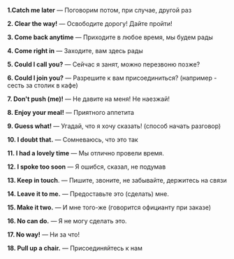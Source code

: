 **1.Catch me later** — Поговорим потом, при случае, другой раз

**2. Clear the way!** — Освободите дорогу! Дайте пройти!

**3. Come back anytime** — Приходите в любое время, мы будем рады

**4. Come right in** — Заходите, вам здесь рады

**5. Could I call you?** — Сейчас я занят, можно перезвоню позже?

**6. Could I join you?** — Разрешите к вам присоединиться? (например - сесть за столик в кафе)

**7. Don't push (me)!** — Не давите на меня! Не наезжай!

**8. Enjoy your meal!** — Приятного аппетита

**9. Guess what!** — Угадай, что я хочу сказать! (способ начать разговор)

**10. I doubt that.** — Сомневаюсь, что это так

**11. I had a lovely time** — Мы отлично провели время.

**12. I spoke too soon** — Я ошибся, сказал, не подумав

**13. Keep in touch**. — Пишите, звоните, не забывайте, держитесь на связи

**14. Leave it to me.** — Предоставьте это (сделать) мне.

**15. Make it two.** — И мне того-же (говорится официанту при заказе)

**16. No can do.** — Я не могу сделать это.

**17. No way!** — Ни за что!

**18. Pull up a chair.** — Присоединяйтесь к нам